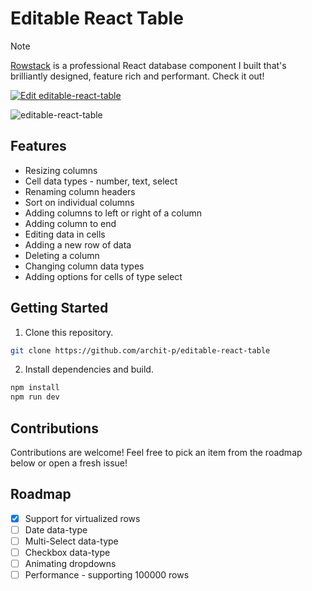 # Editable React Table

<!-- prettier-ignore -->
> [!NOTE]
> [Rowstack](https://rowstack.io) is a professional React database component I built that's brilliantly designed, feature rich and performant. Check it out!

[![Edit editable-react-table](https://codesandbox.io/static/img/play-codesandbox.svg)](https://codesandbox.io/s/editable-react-table-gchwp?fontsize=14&hidenavigation=1&theme=dark)

![editable-react-table](https://user-images.githubusercontent.com/30985772/118361385-dd7caa00-b5a8-11eb-808b-1b4075f4a09d.gif)

## Features

- Resizing columns
- Cell data types - number, text, select
- Renaming column headers
- Sort on individual columns
- Adding columns to left or right of a column
- Adding column to end
- Editing data in cells
- Adding a new row of data
- Deleting a column
- Changing column data types
- Adding options for cells of type select

## Getting Started

1. Clone this repository.

```bash
git clone https://github.com/archit-p/editable-react-table
```

2. Install dependencies and build.

```bash
npm install
npm run dev
```

## Contributions

Contributions are welcome! Feel free to pick an item from the roadmap below or open a fresh issue!

## Roadmap

- [x] Support for virtualized rows
- [ ] Date data-type
- [ ] Multi-Select data-type
- [ ] Checkbox data-type
- [ ] Animating dropdowns
- [ ] Performance - supporting 100000 rows
